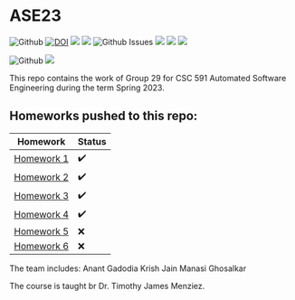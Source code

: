 # ASE23
![Github](https://img.shields.io/github/license/antgad/ase23?style=plastic)
[![DOI](https://zenodo.org/badge/591017365.svg)](https://zenodo.org/badge/latestdoi/591017365?style=plastic)
![](https://img.shields.io/github/last-commit/antgad/ase23?style=plastic)
![](https://img.shields.io/github/languages/top/antgad/ase23?style=plastic)
![Github Issues](https://img.shields.io/github/issues/antgad/ase23?style=plastic)
![](https://img.shields.io/github/issues-closed/antgad/ase23?style=plastic)
![](https://img.shields.io/github/issues-pr/antgad/ase23?style=plastic)
![](https://img.shields.io/github/issues-pr-closed/antgad/ase23?style=plastic)

![Github](https://img.shields.io/github/actions/workflow/status/antgad/ase23/.github/workflows/pytest.yml?style=plastic)
![](https://img.shields.io/github/actions/workflow/status/antgad/ase23/.github/workflows/style_checker.yml?label=StyleChecker&style=plastic)


This repo contains the work of Group 29 for CSC 591 Automated Software Engineering during the term Spring 2023.

## Homeworks pushed to this repo:
|Homework|Status|
|--|--|
| [Homework 1](https://github.com/antgad/ASE23/blob/main/src/main_hw1.py) | :heavy_check_mark: |
| [Homework 2](https://github.com/antgad/ASE23/blob/main/src/main_hw2.py) | :heavy_check_mark: |
| [Homework 3](https://github.com/antgad/ASE23/blob/main/src/main_hw3.py)   | :heavy_check_mark: |
| [Homework 4](https://github.com/antgad/ASE23/blob/main/src/main_hw4.py)   | :heavy_check_mark: |
| [Homework 5](https://github.com/antgad/ASE23/tree/HW5)   | :x: |
| [Homework 6](https://github.com/antgad/ASE23/tree/HW6)   | :x: |




The team includes: 
Anant Gadodia
Krish Jain
Manasi  Ghosalkar

The course is taught br Dr. Timothy James Menziez.
